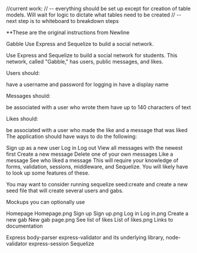 
//current work:
// -- everything should be set up except for creation of table models. Will wait for logic to dictate what tables need to be created
// -- next step is to whiteboard to breakdown steps







**These are the original instructions from Newline


Gabble
Use Express and Sequelize to build a social network.

Use Express and Sequelize to build a social network for students. This network, called "Gabble," has users, public messages, and likes.


Users should:

have a username and password for logging in
have a display name

Messages should:

be associated with a user who wrote them
have up to 140 characters of text

Likes should:

be associated with a user who made the like and a message that was liked
The application should have ways to do the following:


Sign up as a new user
Log in
Log out
View all messages with the newest first
Create a new message
Delete one of your own messages
Like a message
See who liked a message
This will require your knowledge of forms, validation, sessions, middleware, and Sequelize. You will likely have to look up some features of these.

You may want to consider running sequelize seed:create and create a new seed file that will create several users and gabs.

Mockups you can optionally use

Homepage
Homepage.png
Sign up
Sign up.png
Log in
Log in.png
Create a new gab
New gab page.png
See list of likes
List of likes.png
Links to documentation

Express
body-parser
express-validator and its underlying library, node-validator
express-session
Sequelize
